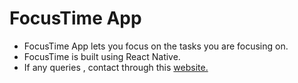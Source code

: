 # FocusTime App

- FocusTime App lets you focus on the tasks you are focusing on.
- FocusTime is built using React Native.
- If any queries , contact through this <a href='http://samarth-portfolio-website.000webhostapp.com/#contact' target='_blank' rel="noreopener">website.</a>
<br/><br/>
